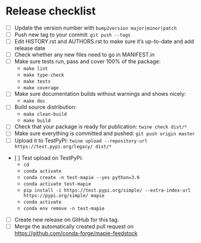 # Release checklist

- [ ] Update the version number with `bump2version major|minor|patch`
- [ ] Push new tag to your commit: `git push --tags`
- [ ] Edit HISTORY.rst and AUTHORS.rst to make sure it’s up-to-date and add release date
- [ ] Check whether any new files need to go in MANIFEST.in
- [ ] Make sure tests run, pass and cover 100% of the package:
    * `make lint`
    * `make type-check`
    * `make tests`
    * `make coverage`
- [ ] Make sure documentation builds without warnings and shows nicely:
    * `make doc`
- [ ] Build source distribution:
    * `make clean-build`
    * `make build`
- [ ] Check that your package is ready for publication: `twine check dist/*`
- [ ] Make sure everything is committed and pushed: `git push origin master`
- [ ] Upload it to TestPyPi: `twine upload --repository-url https://test.pypi.org/legacy/ dist/*`
- [ ] Test upload on TestPyPi:
    * `cd`
    * `conda activate`
    * `conda create -n test-mapie --yes python=3.9`
    * `conda activate test-mapie`
    * `pip install -i https://test.pypi.org/simple/ --extra-index-url https://pypi.org/simple/ mapie`
    * `conda activate`
    * `conda env remove -n test-mapie`
- [ ] Create new release on GitHub for this tag.
- [ ] Merge the automatically created pull request on https://github.com/conda-forge/mapie-feedstock
